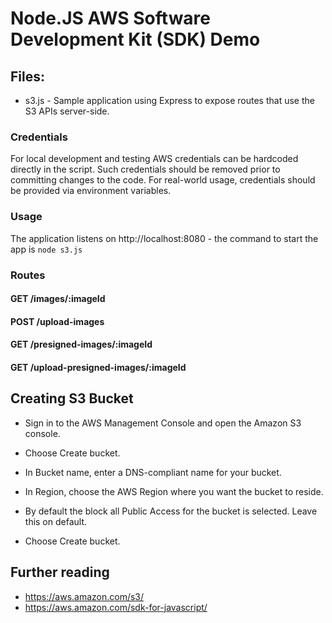 # Node.JS AWS Software Development Kit (SDK) Demo

## Files:
* s3.js - Sample application using Express to expose routes that use the S3 APIs server-side.

### Credentials

For local development and testing AWS credentials can be hardcoded directly in the script. Such credentials should be removed prior to committing changes to the code. For real-world usage, credentials should be provided via environment variables.

### Usage

The application listens on http://localhost:8080 - the command to start the app is `node s3.js`

### Routes

#### GET /images/:imageId

#### POST /upload-images

#### GET /presigned-images/:imageId

#### GET /upload-presigned-images/:imageId


## Creating S3 Bucket

* Sign in to the AWS Management Console and open the Amazon S3 console.

* Choose Create bucket.

* In Bucket name, enter a DNS-compliant name for your bucket.

* In Region, choose the AWS Region where you want the bucket to reside.

* By default the block all Public Access for the bucket is selected. Leave this on default.

* Choose Create bucket.

## Further reading

* https://aws.amazon.com/s3/
* https://aws.amazon.com/sdk-for-javascript/
